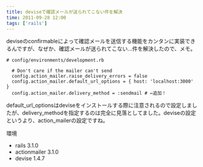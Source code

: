 ```yaml
---
title: deviseで確認メールが送られてこない件を解決
time: 2011-09-28 12:00
tags: ['rails']
---
```


deviseのconfirmableによって確認メールを送信する機能をカンタンに実装できるんですが、なぜか、確認メールが送られてこない…件を解決したので、メモ。

```
# config/environments/development.rb

  # Don't care if the mailer can't send
  config.action_mailer.raise_delivery_errors = false
  config.action_mailer.default_url_options = { host: 'localhost:3000' }
  config.action_mailer.delivery_method = :sendmail # ←追加！
```

default\_url\_optionsはdeviseをインストールする際に注意されるので設定しましたが、delivery\_methodを指定するのは完全に見落としてました。deviseの設定というより、action\_mailerの設定ですね。

環境

- rails 3.1.0
- actionmailer 3.1.0
- devise 1.4.7
